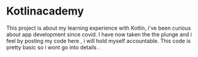 # Kotlinacademy
This project is about my learning experience with Kotlin, i've been curious about app development since covid. I have now taken the 
the plunge and i feel by posting my code here , i will hold myself accountable. This code is pretty basic so i wont go 
into details . 
